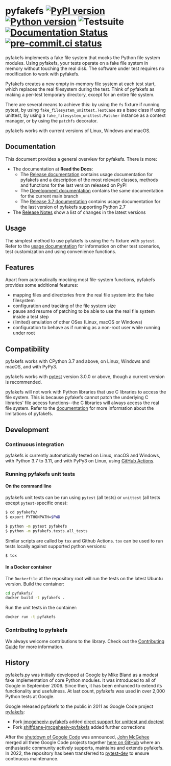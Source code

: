 # pyfakefs [![PyPI version](https://badge.fury.io/py/pyfakefs.svg)](https://badge.fury.io/py/pyfakefs) [![Python version](https://img.shields.io/pypi/pyversions/pyfakefs.svg)](https://img.shields.io/pypi/pyversions/pyfakefs.svg) ![Testsuite](https://github.com/pytest-dev/pyfakefs/workflows/Testsuite/badge.svg) [![Documentation Status](https://readthedocs.org/projects/pytest-pyfakefs/badge/?version=latest)](https://pytest-pyfakefs.readthedocs.io/en/latest/?badge=latest) [![pre-commit.ci status](https://results.pre-commit.ci/badge/github/pytest-dev/pyfakefs/main.svg)](https://results.pre-commit.ci/latest/github/pytest-dev/pyfakefs/main)


pyfakefs implements a fake file system that mocks the Python file system modules.
Using pyfakefs, your tests operate on a fake file system in memory without
touching the real disk. The software under test requires no modification to
work with pyfakefs.

Pyfakefs creates a new empty in-memory file system at each test start, which replaces
the real filesystem during the test. Think of pyfakefs as making a per-test temporary
directory, except for an entire file system.

There are several means to achieve this: by using
the `fs` fixture if running pytest, by using `fake_filesystem_unittest.TestCase` as a
base class if using unittest, by using a `fake_filesystem_unittest.Patcher` instance
as a context manager, or by using the `patchfs` decorator.



pyfakefs works with current versions of Linux, Windows and macOS.

## Documentation

This document provides a general overview for pyfakefs.  There is more:

* The documentation at **Read the Docs**:
  * The [Release documentation](https://pytest-pyfakefs.readthedocs.io/en/stable)
    contains usage documentation for pyfakefs and a description of the
    most relevant classes, methods and functions for the last version
    released on PyPI
  * The [Development documentation](https://pytest-pyfakefs.readthedocs.io/en/latest)
    contains the same documentation for the current main branch
  * The [Release 3.7 documentation](https://pytest-pyfakefs.readthedocs.io/en/v3.7.2/)
    contains usage documentation for the last version of pyfakefs
    supporting Python 2.7
* The [Release Notes](https://github.com/pytest-dev/pyfakefs/blob/main/CHANGES.md)
  show a list of changes in the latest versions

## Usage
The simplest method to use pyfakefs is using the `fs` fixture with `pytest`.
Refer to the
[usage documentation](https://pytest-pyfakefs.readthedocs.io/en/latest/usage.html)
for information on other test scenarios, test customization and
using convenience functions.

## Features
Apart from automatically mocking most file-system functions, pyfakefs
provides some additional features:
- mapping files and directories from the real file system into the fake filesystem
- configuration and tracking of the file system size
- pause and resume of patching to be able to use the real file system inside a
  test step
- (limited) emulation of other OSes (Linux, macOS or Windows)
- configuration to behave as if running as a non-root user while running
  under root

## Compatibility
pyfakefs works with CPython 3.7 and above, on Linux, Windows and macOS, and
with PyPy3.

pyfakefs works with [pytest](http://doc.pytest.org) version 3.0.0 or above,
though a current version is recommended.

pyfakefs will not work with Python libraries that use C libraries to access the
file system. This is because pyfakefs cannot patch the underlying C libraries'
file access functions--the C libraries will always access the real file
system. Refer to the
[documentation](https://pytest-pyfakefs.readthedocs.io/en/latest/intro.html#limitations)
for more information about the limitations of pyfakefs.

## Development

### Continuous integration

pyfakefs is currently automatically tested on Linux, macOS and Windows, with
Python 3.7 to 3.11, and with PyPy3 on Linux, using
[GitHub Actions](https://github.com/pytest-dev/pyfakefs/actions).

### Running pyfakefs unit tests

#### On the command line
pyfakefs unit tests can be run using `pytest` (all tests) or `unittest`
(all tests except `pytest`-specific ones):

```bash
$ cd pyfakefs/
$ export PYTHONPATH=$PWD

$ python -m pytest pyfakefs
$ python -m pyfakefs.tests.all_tests
```

Similar scripts are called by `tox` and Github Actions. `tox` can be used to
run tests locally against supported python versions:

```bash
$ tox
```

#### In a Docker container

The `Dockerfile` at the repository root will run the tests on the latest
Ubuntu version.  Build the container:
```bash
cd pyfakefs/
docker build -t pyfakefs .
```
Run the unit tests in the container:
```bash
docker run -t pyfakefs
```

### Contributing to pyfakefs

We always welcome contributions to the library. Check out the
[Contributing Guide](https://github.com/pytest-dev/pyfakefs/blob/main/CONTRIBUTING.md)
for more information.

## History
pyfakefs.py was initially developed at Google by Mike Bland as a modest fake
implementation of core Python modules.  It was introduced to all of Google
in September 2006. Since then, it has been enhanced to extend its
functionality and usefulness.  At last count, pyfakefs was used in over 2,000
Python tests at Google.

Google released pyfakefs to the public in 2011 as Google Code project
[pyfakefs](http://code.google.com/p/pyfakefs/):
* Fork
  [jmcgeheeiv-pyfakefs](http://code.google.com/p/jmcgeheeiv-pyfakefs/) added
  [direct support for unittest and doctest](../../wiki/Automatically-find-and-patch-file-functions-and-modules)
* Fork
  [shiffdane-jmcgeheeiv-pyfakefs](http://code.google.com/p/shiffdane-jmcgeheeiv-pyfakefs/)
  added further corrections

After the [shutdown of Google Code](http://google-opensource.blogspot.com/2015/03/farewell-to-google-code.html)
was announced, [John McGehee](https://github.com/jmcgeheeiv) merged all three Google Code projects together
[here on GitHub](https://github.com/pytest-dev/pyfakefs) where an enthusiastic community actively supports, maintains
and extends pyfakefs. In 2022, the repository has been transferred to
[pytest-dev](https://github.com/pytest-dev) to ensure continuous maintenance.
